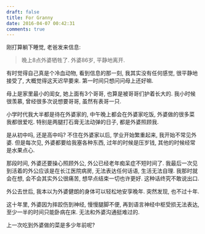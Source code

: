 ```yaml
---
draft: false
title: For Granny
date: 2016-04-07 00:42:31
comments: true
---
```


刚打算躺下睡觉, 老爸发来信息:

> 晚上8点外婆牺牲了.
> 外婆86岁, 平静地离开.

有时觉得自己真是个冷血动物, 看到信息的那一刻, 我其实没有任何感觉,
很平静地接受了, 大概觉得这天迟早要来. 第一时间只想问问母上还好嘛.

母上是家里最小的闺女, 她上面有3个哥哥, 也算是被哥哥们护着长大的.
我小时候很羡慕, 曾经很多次说想要哥哥, 虽然有表哥一只.

小学时代我大半都是待在外婆家的, 中午晚上都会在外婆家吃饭, 外婆做的很多菜我都很爱吃.
特别是两腿打石膏无法动弹的日子, 都是外婆照顾我.

是从初中吗, 还是高中吗? 不住在外婆家以后, 学业开始繁重起来, 我开始不常见外婆.
但是每次见, 外婆都要给我塞各种东西, 过年的时候是压岁钱, 其他的时候经常是水果点心.

那段时间, 外婆还要操心照顾外公, 外公已经老年痴呆症不短时间了.
我最后一次见到活着的外公应该是在长江医院病房, 无法表达任何话语, 生活无法自理.
我那时就会在想, 会不会其实外公很痛苦, 想早点结束一切也许更好. 这种话终究不敢说出口.

外公去世后, 我本以为外婆健朗的身体可以轻松地安享晚年. 突然发现, 也不过十年.

这十年里, 外婆因为摔跤伤到神经, 慢慢腿脚不便, 再到语言神经中枢受损无法表达, 至少一半的时间只能卧病在床.
无法和外婆沟通挺难过的.

上一次吃到外婆做的菜是多少年前呢?
